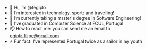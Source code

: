 - 👋 Hi, I’m @fegipto
- 👀 I’m interested in technology, sports and travelling!
- 🌱 I’m currently taking a master's degree in Software Engineering!
- 💞️ I’ve graduated in Computer Science at FCUL, Portugal
- 📫 How to reach me: you can send me an email to egipto.filipe@gmail.com
- ⚡ Fun fact: I've represented Portugal twice as a sailor in my youth

<!---
fegipto/fegipto is a ✨ special ✨ repository because its `README.md` (this file) appears on your GitHub profile.
You can click the Preview link to take a look at your changes.
--->
